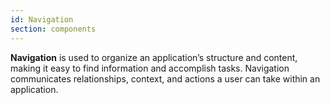 ```yaml
---
id: Navigation
section: components
---
```

**Navigation** is used to organize an application’s structure and content, making it easy to find information and accomplish tasks. Navigation communicates relationships, context, and actions a user can take within an application.
